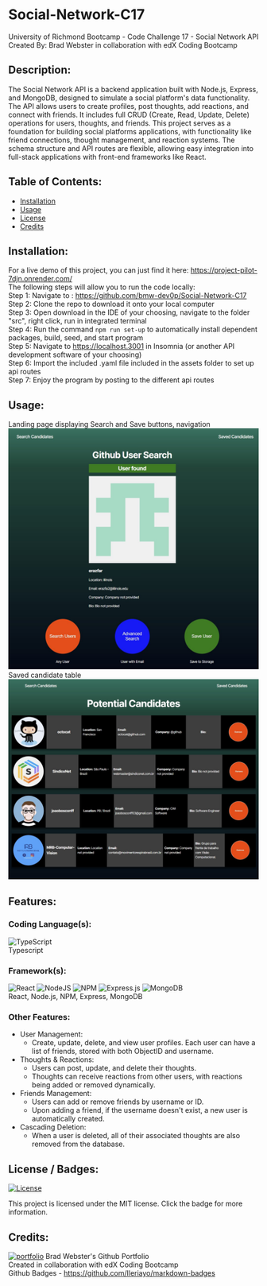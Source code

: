 # Social-Network-C17
University of Richmond Bootcamp - Code Challenge 17 - Social Network API
Created By: Brad Webster in collaboration with edX Coding Bootcamp
## Description:
The Social Network API is a backend application built with Node.js, Express, and MongoDB, designed to simulate a social platform's data functionality. The API allows users to create profiles, post thoughts, add reactions, and connect with friends. It includes full CRUD (Create, Read, Update, Delete) operations for users, thoughts, and friends. This project serves as a foundation for building social platforms applications, with functionality like friend connections, thought management, and reaction systems. The schema structure and API routes are flexible, allowing easy integration into full-stack applications with front-end frameworks like React.

## Table of Contents:
  * [Installation](#installation)
  * [Usage](#usage)
  * [License](#license)
  * [Credits](#credits)
## Installation: 
  For a live demo of this project, you can just find it here:
  https://project-pilot-7djn.onrender.com/
  <br/>The following steps will allow you to run the code locally:
  <br/>Step 1: Navigate to : https://github.com/bmw-dev0p/Social-Network-C17
  <br/>Step 2: Clone the repo to download it onto your local computer
  <br/>Step 3: Open download in the IDE of your choosing, navigate to the folder "src", right click, run in integrated terminal
  <br/>Step 4: Run the command ```npm run set-up``` to automatically install dependent packages, build, seed, and start program 
  <br/>Step 5: Navigate to https://localhost.3001 in Insomnia (or another API development software of your choosing)
  <br/>Step 6: Import the included .yaml file included in the assets folder to set up api routes
  <br/>Step 7: Enjoy the program by posting to the different api routes

## Usage:
  Landing page displaying Search and Save buttons, navigation
  <br/>![home](https://github.com/bmw-dev0p/Candidate-Search-C13/blob/main/src/assets/usage1.jpg?raw=true)
  <br/> Saved candidate table
  <br/>![home](https://github.com/bmw-dev0p/Candidate-Search-C13/blob/main/src/assets/usage2.jpg?raw=true)

## Features:
### Coding Language(s): 
![TypeScript](https://img.shields.io/badge/typescript-%23007ACC.svg?style=for-the-badge&logo=typescript&logoColor=white) 
<br/>Typescript
### Framework(s):
![React](https://img.shields.io/badge/react-%2320232a.svg?style=for-the-badge&logo=react&logoColor=%2361DAFB) 
![NodeJS](https://img.shields.io/badge/node.js-6DA55F?style=for-the-badge&logo=node.js&logoColor=white)
![NPM](https://img.shields.io/badge/NPM-%23CB3837.svg?style=for-the-badge&logo=npm&logoColor=white)
![Express.js](https://img.shields.io/badge/express.js-%23404d59.svg?style=for-the-badge&logo=express&logoColor=%2361DAFB)
![MongoDB](https://img.shields.io/badge/MongoDB-%234ea94b.svg?style=for-the-badge&logo=mongodb&logoColor=white)
<br/>React, Node.js, NPM, Express, MongoDB
### Other Features: 
- User Management: 
  - Create, update, delete, and view user profiles. Each user can have a list of friends, stored with both ObjectID and username.
- Thoughts & Reactions:
  - Users can post, update, and delete their thoughts.
  - Thoughts can receive reactions from other users, with reactions being added or removed dynamically.
- Friends Management:
  - Users can add or remove friends by username or ID.
  - Upon adding a friend, if the username doesn't exist, a new user is automatically created.
- Cascading Deletion:
  - When a user is deleted, all of their associated thoughts are also removed from the database.

## License / Badges:
[![License](https://img.shields.io/badge/License-MIT-blue.svg)](https://opensource.org/licenses/MIT) 
    
This project is licensed under the MIT license. Click the badge for more information.
## Credits:
[![portfolio](https://img.shields.io/badge/my_portfolio-000?style=for-the-badge&logo=ko-fi&logoColor=white)](https://github.com/bmw-dev0p)
Brad Webster's Github Portfolio
<br/>Created in collaboration with edX Coding Bootcamp
<br/>Github Badges - https://github.com/Ileriayo/markdown-badges
  


